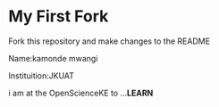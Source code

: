 # My First Fork
Fork this repository and make changes to the README

Name:kamonde mwangi

Instituition:JKUAT

i am at the OpenScienceKE to ...**LEARN**

